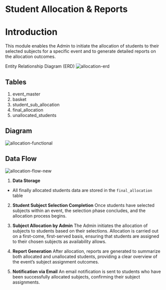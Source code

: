 ﻿


# Student Allocation & Reports

# Introduction

This module enables the Admin to initiate the allocation of students to their selected subjects for a specific event and to generate detailed reports on the allocation outcomes.

Entity Relationship Diagram (ERD)
<img src="https://i.ibb.co/0XLhSxj/allocation-erd.png" alt="allocation-erd" border="0">
## Tables

1. event_master
2. basket
3. student_sub_allocation
4. final_allocation
5. unallocated_students

## Diagram

<img src="https://i.ibb.co/TqJq0tF/allocation-functional.png" alt="allocation-functional" border="0">

## Data Flow
<img src="https://i.ibb.co/GQsMbsX/allocation-flow-new.png" alt="allocation-flow-new" border="0">

 1. **Data Storage**
        
- All finally allocated students data are stored in the `final_allocation` table

2. **Student Subject Selection Completion** Once students have selected subjects within an event, the selection phase concludes, and the allocation process begins. 

3. **Subject Allocation by Admin** The Admin initiates the allocation of subjects to students based on their selections. Allocation is carried out on a first-come, first-served basis, ensuring that students are assigned to their chosen subjects as availability allows.

4. **Report Generation** After allocation, reports are generated to summarize both allocated and unallocated students, providing a clear overview of the event’s subject assignment outcomes.

5. **Notification via Email** An email notification is sent to students who have been successfully allocated subjects, confirming their subject assignments.

